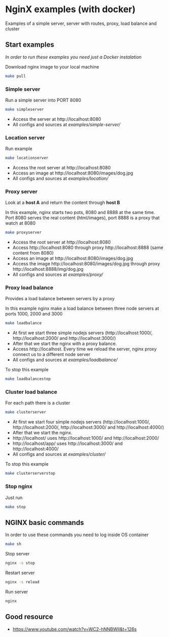 # NginX examples (with docker)

Examples of a simple server, server with routes, proxy, load balance and cluster
## Start examples

*In order to run these examples you need just a Docker instalation*

Download nginx image to your local machine 

```bash
make pull
```

### Simple server

Run a simple server into PORT 8080

```bash
make simpleserver
```

- Access the server at http://localhost:8080
- All configs and sources at *examples/simple-server/*

### Location server

Run example

```bash
make locationserver
```

- Access the root server at http://localhost:8080
- Access an image at http://localhost:8080/images/dog.jpg
- All configs and sources at *examples/location/*

### Proxy server

Look at a **host A** and return the content through **host B**

In this example, nginx starts two pots, 8080 and 8888 at the same time. Port 8080 serves the real content (html/images), port 8888 is a proxy that watch at 8080

```bash
make proxyserver
```

- Access the root server at http://localhost:8080
- Access http://localhost:8080 through proxy http://localhost:8888 (same content from 8080)
- Access an image at http://localhost:8080/images/dog.jpg
- Access the image http://localhost:8080/images/dog.jpg through proxy http://localhost:8888/img/dog.jpg
- All configs and sources at *examples/proxy/*

### Proxy load balance

Provides a load balance between servers by a proxy

In this example nginx make a load balance between three node servers at ports 1000, 2000 and 3000

```bash
make loadbalance
```

- At first we start three simple nodejs servers (http://localhost:1000/, http://localhost:2000/ and http://localhost:3000/)
- After that we start the nginx with a proxy balance.
- Access http://localhost. Every time we reload the server, nginx proxy connect us to a different node server
- All configs and sources at *examples/loadbalance/*

To stop this example

```bash
make loadbalancestop
```

### Cluster load balance

For each path there is a cluster

```bash
make clusterserver
```

- At first we start four simple nodejs servers (http://localhost:1000/, http://localhost:2000/, http://localhost:3000/ and http://localhost:4000/)
- After that we start the nginx.
- http://localhost/ uses http://localhost:1000/ and http://localhost:2000/
- http://localhost/app/ uses http://localhost:3000/ and http://localhost:4000/
- All configs and sources at *examples/cluster/*

To stop this example

```bash
make clusterserverstop
```

### Stop nginx

Just run

```bash
make stop
```

## NGINX basic commands

In order to use these commands you need to log inside OS container

```bash
make sh
```

Stop server

```bash
nginx -s stop
```

Restart server

```bash
nginx -s reload
```

Run server

```bash
nginx
```

## Good resource

- https://www.youtube.com/watch?v=WC2-hNNBWII&t=126s